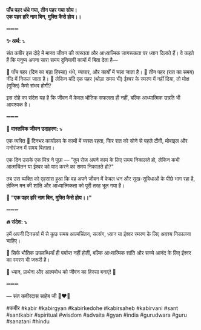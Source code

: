 **पाँच पहर धंधे गया, तीन पहर गया सोय।**\
**एक पहर हरि नाम बिन, मुक्ति कैसे होय।।**

➖➖➖

**✨ अर्थ: ⤵**

संत कबीर इस दोहे में मानव जीवन की व्यस्तता और आध्यात्मिक जागरूकता पर ध्यान दिलाते हैं। वे कहते हैं कि मनुष्य अपना सारा समय दुनियावी कामों में बिता देता है—

🔹 पाँच पहर (दिन का बड़ा हिस्सा) धंधे, व्यापार, और कार्यों में चला जाता है।
🔹 तीन पहर (रात का समय) नींद में निकल जाता है।
🔹 लेकिन यदि एक पहर (थोड़ा समय भी) ईश्वर के स्मरण में नहीं दिया, तो मोक्ष (मुक्ति) कैसे संभव होगी?

इस दोहे का संदेश यह है कि जीवन में केवल भौतिक सफलता ही नहीं, बल्कि आध्यात्मिक उन्नति भी आवश्यक है।

➖➖➖

**🌾 वास्तविक जीवन उदाहरण: ⤵**

एक व्यक्ति 💼 दिनभर कार्यालय के कामों में व्यस्त रहता, फिर रात को सोने से पहले टीवी, मोबाइल और मनोरंजन में समय बिताता।

एक दिन उसके एक मित्र ने पूछा — "तुम रोज़ अपने काम के लिए समय निकालते हो, लेकिन कभी आत्मचिंतन या ईश्वर को याद करने का समय निकालते हो?"

तब उस व्यक्ति को एहसास हुआ कि वह अपने जीवन में केवल धन और सुख-सुविधाओं के पीछे भाग रहा है, लेकिन मन की शांति और आध्यात्मिकता को पूरी तरह भूल गया है।

**📜 "एक पहर हरि नाम बिन, मुक्ति कैसे होय।।"**

➖➖➖

**🔥 संदेश: ⤵**

हमें अपनी दिनचर्या में से कुछ समय आत्मचिंतन, सत्संग, ध्यान या ईश्वर स्मरण के लिए अवश्य निकालना चाहिए।

💖 सिर्फ भौतिक उपलब्धियाँ ही पर्याप्त नहीं होतीं, बल्कि आध्यात्मिक शांति और सच्चे आनंद के लिए ईश्वर का स्मरण भी जरूरी है।

🙏 ध्यान, प्रार्थना और आत्मबोध को जीवन का हिस्सा बनाएं! 🌿

➖➖➖

— संत कबीरदास साहेब जी 🙏❤️💯

#कबीर #kabir #kabirgyan #kabirkedohe #kabirsaheb #kabirvani #sant #santkabir #spiritual #wisdom #advaita #gyan #india #gurudwara #guru #sanatani #hindu
